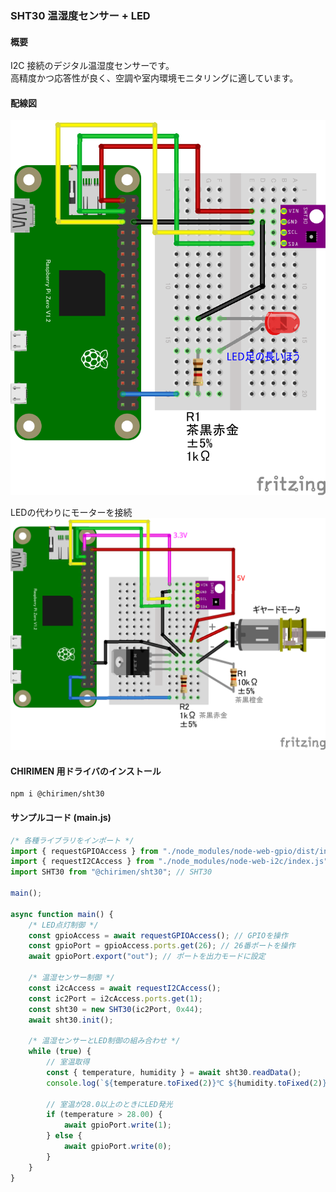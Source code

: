 ### SHT30 温湿度センサー + LED

#### 概要

I2C 接続のデジタル温湿度センサーです。  
高精度かつ応答性が良く、空調や室内環境モニタリングに適しています。

#### 配線図

![配線図](./SHT30_LED.png "schematic")

LEDの代わりにモーターを接続
![配線図(LEDの代わりにモーターを接続)](./SHT30_MOTORB.png "schematic")

#### CHIRIMEN 用ドライバのインストール

```shell
npm i @chirimen/sht30
```

#### サンプルコード (main.js)

```javascript
/* 各種ライブラリをインポート */
import { requestGPIOAccess } from "./node_modules/node-web-gpio/dist/index.js"; // WebGPIO 
import { requestI2CAccess } from "./node_modules/node-web-i2c/index.js"; // WebI2C
import SHT30 from "@chirimen/sht30"; // SHT30

main();

async function main() {
    /* LED点灯制御 */
    const gpioAccess = await requestGPIOAccess(); // GPIOを操作
    const gpioPort = gpioAccess.ports.get(26); // 26番ポートを操作
    await gpioPort.export("out"); // ポートを出力モードに設定

    /* 温湿センサー制御 */
    const i2cAccess = await requestI2CAccess();
    const ic2Port = i2cAccess.ports.get(1);
    const sht30 = new SHT30(ic2Port, 0x44);
    await sht30.init();

    /* 温湿センサーとLED制御の組み合わせ */
    while (true) {
        // 室温取得
        const { temperature, humidity } = await sht30.readData();
        console.log(`${temperature.toFixed(2)}℃ ${humidity.toFixed(2)}％`);

        // 室温が28.0以上のときにLED発光
        if (temperature > 28.00) {
            await gpioPort.write(1);
        } else {
            await gpioPort.write(0);
        }
    }
}
```
